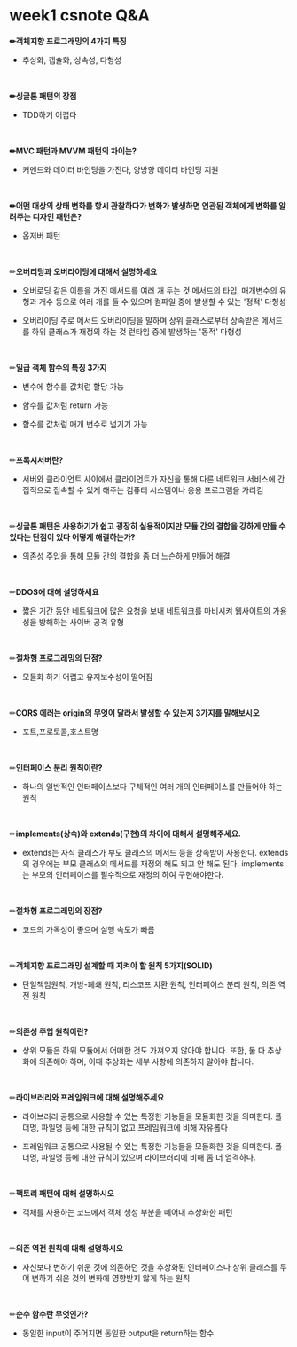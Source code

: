 # week1 csnote Q&A

**✏객체지향 프로그래밍의 4가지 특징**

- 추상화, 캡슐화, 상속성, 다형성

<br />

**✏싱글톤 패턴의 장점**

- TDD하기 어렵다

<br />

**✏MVC 패턴과 MVVM 패턴의 차이는?**

- 커멘드와 데이터 바인딩을 가진다, 양방향 데이터 바인딩 지원

<br />

**✏어떤 대상의 상태 변화를 항시 관찰하다가 변화가 발생하면 연관된 객체에게 변화를 알려주는 디자인 패턴은?**

- 옵저버 패턴

<br />

✏**오버리딩과 오버라이딩에 대해서 설명하세요**

- 오버로딩
  같은 이름을 가진 메서드를 여러 개 두는 것
  메서드의 타입, 매개변수의 유형과 개수 등으로 여러 개를 둘 수 있으며 컴파일 중에 발생할 수 있는 '정적' 다형성

- 오버라이딩
  주로 메서드 오버라이딩을 말하며 상위 클래스로부터 상속받은 메서드를 하위 클래스가 재정의 하는 것
  런타임 중에 발생하는 '동적' 다형성

<br />

✏**일급 객체 함수의 특징 3가지**

- 변수에 함수를 값처럼 할당 가능

- 함수를 값처럼 return 가능

- 함수를 값처럼 매개 변수로 넘기기 가능

<br />

✏**프록시서버란?**

- 서버와 클라이언트 사이에서 클라이언트가 자신을 통해 다른 네트워크 서비스에 간접적으로 접속할 수 있게 해주는 컴퓨터 시스템이나 응용 프로그램을 가리킴

<br />

✏**싱글톤 패턴은 사용하기가 쉽고 굉장히 실용적이지만 모듈 간의 결합을 강하게 만들 수 있다는 단점이 있다 어떻게 해결하는가?**

- 의존성 주입을 통해 모듈 간의 결합을 좀 더 느슨하게 만들어 해결

<br />

✏**DDOS에 대해 설명하세요**

- 짧은 기간 동안 네트워크에 많은 요청을 보내 네트워크를 마비시켜 웹사이트의 가용성을 방해하는 사이버 공격 유형

<br />

✏**절차형 프로그래밍의 단점?**

- 모듈화 하기 어렵고 유지보수성이 떨어짐

<br />

✏**CORS 에러는 origin의 무엇이 달라서 발생할 수 있는지 3가지를 말해보시오**

- 포트,프로토콜,호스트명

<br />

✏**인터페이스 분리 원칙이란?**

- 하나의 일반적인 인터페이스보다 구체적인 여러 개의 인터페이스를 만들어야 하는 원칙

<br />

✏**implements(상속)와 extends(구현)의 차이에 대해서 설명해주세요.**

- extends는 자식 클래스가 부모 클래스의 메서드 등을 상속받아 사용한다. extends의 경우에는 부모 클래스의 메서드를 재정의 해도 되고 안 해도 된다. implements는 부모의 인터페이스를 필수적으로 재정의 하여 구현해야한다.

<br />

✏**절차형 프로그래밍의 장점?**

- 코드의 가독성이 좋으며 실행 속도가 빠름

<br />

✏**객체지향 프로그래밍 설계할 때 지켜야 할 원칙 5가지(SOLID)**

- 단일책임원칙, 개방-폐쇄 원칙, 리스코프 치환 원칙, 인터페이스 분리 원칙, 의존 역전 원칙

<br />

✏**의존성 주입 원칙이란?**

- 상위 모듈은 하위 모듈에서 어떠한 것도 가져오지 않아야 합니다. 또한, 둘 다 추상화에 의존해야 하며, 이때 추상화는 세부 사항에 의존하지 말아야 합니다.

<br />

✏**라이브러리와 프레임워크에 대해 설명해주세요**

- 라이브러리
  공통으로 사용할 수 있는 특정한 기능들을 모듈화한 것을 의미한다. 폴더명, 파일명 등에 대한 규칙이 없고 프레임워크에 비해 자유롭다

- 프레임워크
  공통으로 사용될 수 있는 특정한 기능들을 모듈화한 것을 의미한다. 폴더명, 파일명 등에 대한 규칙이 있으며 라이브러리에 비해 좀 더 엄격하다.

<br />

✏**팩토리 패턴에 대해 설명하시오**

- 객체를 사용하는 코드에서 객체 생성 부분을 떼어내 추상화한 패턴

<br />

✏**의존 역전 원칙에 대해 설명하시오**

- 자신보다 변하기 쉬운 것에 의존하던 것을 추상화된 인터페이스나 상위 클래스를 두어 변하기 쉬운 것의 변화에 영향받지 않게 하는 원칙

<br />

✏**순수 함수란 무엇인가?**

- 동일한 input이 주어지면 동일한 output을 return하는 함수


